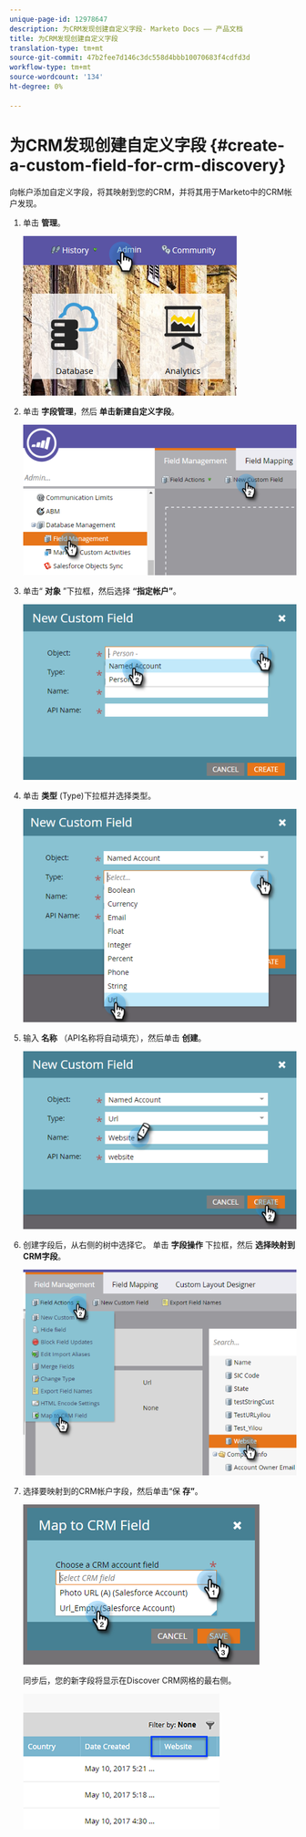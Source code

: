```yaml
---
unique-page-id: 12978647
description: 为CRM发现创建自定义字段- Marketo Docs —— 产品文档
title: 为CRM发现创建自定义字段
translation-type: tm+mt
source-git-commit: 47b2fee7d146c3dc558d4bbb10070683f4cdfd3d
workflow-type: tm+mt
source-wordcount: '134'
ht-degree: 0%

---
```



# 为CRM发现创建自定义字段 {#create-a-custom-field-for-crm-discovery}

向帐户添加自定义字段，将其映射到您的CRM，并将其用于Marketo中的CRM帐户发现。

1. 单击 **管理**。

   ![](assets/admin.png)

1. 单击 **字段管理**，然后 **单击新建自定义字段**。

   ![](assets/two-4.png)

1. 单击“ **对象** ”下拉框，然后选择 **“指定帐户”**。

   ![](assets/three-3.png)

1. 单击 **类型** (Type)下拉框并选择类型。

   ![](assets/four-3.png)

1. 输入 **名称** （API名称将自动填充），然后单击 **创建**。

   ![](assets/five-3.png)

1. 创建字段后，从右侧的树中选择它。 单击 **字段操作** 下拉框，然后 **选择映射到CRM字段**。

   ![](assets/six-2.png)

1. 选择要映射到的CRM帐户字段，然后单击“保 **存”**。

   ![](assets/seven-1.png)

   同步后，您的新字段将显示在Discover CRM网格的最右侧。

   ![](assets/eight.png)

